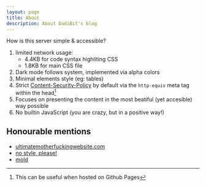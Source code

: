 ```yaml
---
layout: page
title: About
description: About DadiBit's blog
---
```


How is this server simple & accessible?

1. limited network usage:
    - 4.4KB for code syntax highliting CSS
    - 1.8KB for main CSS file
2. Dark mode follows system, implemented via alpha colors
3. Minimal elements style (eg: tables)
4. Strict [Content-Security-Policy](https://developer.mozilla.org/en-US/docs/Web/HTTP/CSP) by default via the `http-equiv` meta tag within the head[^1]
5. Focuses on presenting the content in the most beatiful (yet accesible) way possible
6. No builtin JavaScript <noscript>(you are crazy, but in a positive way!)</noscript>

## Honourable mentions

- [ultimatemotherfuckingwebsite.com](https://ultimatemotherfuckingwebsite.com/)
- [no style, please!](https://riggraz.dev/no-style-please/)
- [mold](https://github.com/yree/mold)

[^1]: This can be useful when hosted on Github Pages
